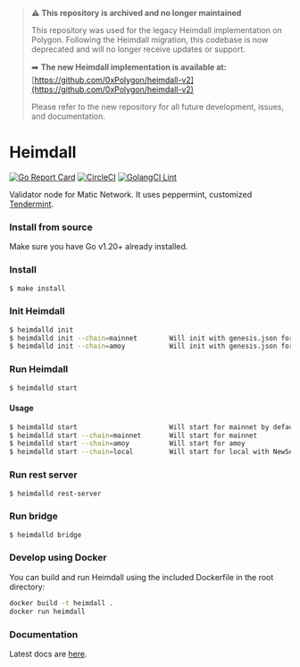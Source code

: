 > **⚠️ This repository is archived and no longer maintained**
>
> This repository was used for the legacy Heimdall implementation on Polygon. Following the Heimdall migration, this codebase is now deprecated and will no longer receive updates or support.
>
> ➡️ **The new Heimdall implementation is available at:** [https://github.com/0xPolygon/heimdall-v2](https://github.com/0xPolygon/heimdall-v2)
>
> Please refer to the new repository for all future development, issues, and documentation.

# Heimdall

[![Go Report Card](https://goreportcard.com/badge/github.com/maticnetwork/heimdall)](https://goreportcard.com/report/github.com/maticnetwork/heimdall) [![CircleCI](https://circleci.com/gh/maticnetwork/heimdall/tree/master.svg?style=shield)](https://circleci.com/gh/maticnetwork/heimdall/tree/master) [![GolangCI Lint](https://github.com/maticnetwork/heimdall/actions/workflows/ci.yml/badge.svg)](https://github.com/maticnetwork/heimdall/actions)

Validator node for Matic Network. It uses peppermint, customized [Tendermint](https://github.com/tendermint/tendermint).

### Install from source

Make sure you have Go v1.20+ already installed.

### Install

```bash
$ make install
```

### Init Heimdall

```bash
$ heimdalld init
$ heimdalld init --chain=mainnet        Will init with genesis.json for mainnet
$ heimdalld init --chain=amoy           Will init with genesis.json for amoy
```

### Run Heimdall

```bash
$ heimdalld start
```

#### Usage

```bash
$ heimdalld start                       Will start for mainnet by default
$ heimdalld start --chain=mainnet       Will start for mainnet
$ heimdalld start --chain=amoy          Will start for amoy
$ heimdalld start --chain=local         Will start for local with NewSelectionAlgoHeight = 0
```

### Run rest server

```bash
$ heimdalld rest-server
```

### Run bridge

```bash
$ heimdalld bridge
```

### Develop using Docker

You can build and run Heimdall using the included Dockerfile in the root directory:

```bash
docker build -t heimdall .
docker run heimdall
```

### Documentation

Latest docs are [here](https://docs.polygon.technology/pos/).
